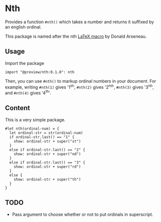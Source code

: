 # Nth

Provides a function `#nth()` which takes a number and returns it suffixed by an english ordinal.

This package is named after the nth [LaTeX macro](https://ctan.org/pkg/nth) by Donald Arseneau.

## Usage

Import the package

```typst
import "@preview/nth:0.1.0": nth
```

Then, you can use `#nth()` to markup ordinal numbers in your document. For example, writing `#nth(1)` gives '1<sup>st</sup>', `#nth(2)` gives '2<sup>nd</sup>', `#nth(3)` gives '3<sup>rd</sup>', and `#nth(4)` gives '4<sup>th</sup>'.

## Content

This is a very simple package.

```typst
#let nth(ordinal-num) = {
  let ordinal-str = str(ordinal-num)
  if ordinal-str.last() == "1" {
    show: ordinal-str + super("st")
  }
  else if ordinal-str.last() == "2" {
    show: ordinal-str + super("nd")
  }
  else if ordinal-str.last() == "3" {
    show: ordinal-str + super("rd")
  }
  else {
    show: ordinal-str + super("th")
  }
}
```

## TODO

* Pass argument to choose whether or not to put ordinals in superscript.
